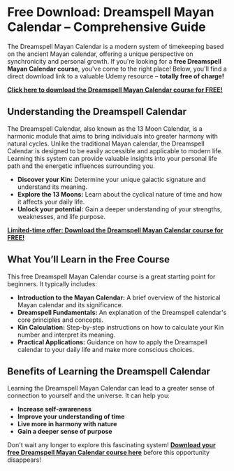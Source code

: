 # Free Download: Dreamspell Mayan Calendar – Comprehensive Guide

The Dreamspell Mayan Calendar is a modern system of timekeeping based on the ancient Mayan calendar, offering a unique perspective on synchronicity and personal growth. If you're looking for a **free Dreamspell Mayan Calendar course**, you've come to the right place! Below, you'll find a direct download link to a valuable Udemy resource – **totally free of charge!**

[**Click here to download the Dreamspell Mayan Calendar course for FREE!**](https://udemywork.com/dreamspell-mayan-calendar)

## Understanding the Dreamspell Calendar

The Dreamspell Calendar, also known as the 13 Moon Calendar, is a harmonic module that aims to bring individuals into greater harmony with natural cycles. Unlike the traditional Mayan calendar, the Dreamspell Calendar is designed to be easily accessible and applicable to modern life. Learning this system can provide valuable insights into your personal life path and the energetic influences surrounding you.

*   **Discover your Kin:** Determine your unique galactic signature and understand its meaning.
*   **Explore the 13 Moons:** Learn about the cyclical nature of time and how it affects your daily life.
*   **Unlock your potential:** Gain a deeper understanding of your strengths, weaknesses, and life purpose.

[**Limited-time offer: Download the Dreamspell Mayan Calendar course for FREE!**](https://udemywork.com/dreamspell-mayan-calendar)

## What You’ll Learn in the Free Course

This free Dreamspell Mayan Calendar course is a great starting point for beginners. It typically includes:

*   **Introduction to the Mayan Calendar:** A brief overview of the historical Mayan calendar and its significance.
*   **Dreamspell Fundamentals:** An explanation of the Dreamspell calendar's core principles and concepts.
*   **Kin Calculation:** Step-by-step instructions on how to calculate your Kin number and interpret its meaning.
*   **Practical Applications:** Guidance on how to apply the Dreamspell calendar to your daily life and make more conscious choices.

## Benefits of Learning the Dreamspell Calendar

Learning the Dreamspell Mayan Calendar can lead to a greater sense of connection to yourself and the universe. It can help you:

*   **Increase self-awareness**
*   **Improve your understanding of time**
*   **Live more in harmony with nature**
*   **Gain a deeper sense of purpose**

Don't wait any longer to explore this fascinating system! **[Download your free Dreamspell Mayan Calendar course here](https://udemywork.com/dreamspell-mayan-calendar)** before this opportunity disappears!
